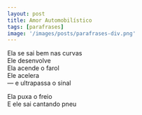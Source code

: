 ```yaml
---
layout: post
title: Amor Automobilístico
tags: [parafrases]
image: '/images/posts/parafrases-div.png'
---
```


Ela se sai bem nas curvas<br>
Ele desenvolve<br>
Ela acende o farol<br>
Ele acelera<br>
      — e ultrapassa o sinal<br>

Ela puxa o freio<br>
E ele sai cantando pneu
